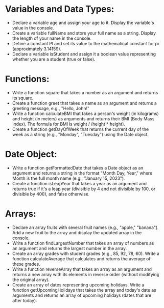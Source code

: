# Variables and Data Types:

* Declare a variable age and assign your age to it. Display the variable's value in the console.
* Create a variable fullName and store your full name as a string. Display the length of your name in the console.
* Define a constant PI and set its value to the mathematical constant for pi (approximately 3.14159).
* Declare a variable isStudent and assign it a boolean value representing whether you are a student (true or false).

# Functions:

* Write a function square that takes a number as an argument and returns its square.
* Create a function greet that takes a name as an argument and returns a greeting message, e.g., "Hello, John!"
* Write a function calculateBMI that takes a person's weight (in kilograms) and height (in meters) as arguments and returns their BMI (Body Mass Index). The formula for BMI is weight / (height * height).
* Create a function getDayOfWeek that returns the current day of the week as a string (e.g., "Monday", "Tuesday") using the Date object.

# Date Object:

* Write a function getFormattedDate that takes a Date object as an argument and returns a string in the format "Month Day, Year," where Month is the full month name (e.g., "January 15, 2023").
* Create a function isLeapYear that takes a year as an argument and returns true if it's a leap year (divisible by 4 and not divisible by 100, or divisible by 400), and false otherwise.

# Arrays:

* Declare an array fruits with several fruit names (e.g., "apple," "banana"). Add a new fruit to the array and display the updated array in the console.
* Write a function findLargestNumber that takes an array of numbers as an argument and returns the largest number in the array.
* Create an array grades with student grades (e.g., 85, 92, 78, 60). Write a function calculateAverage that calculates and returns the average of these grades.
* Write a function reverseArray that takes an array as an argument and returns a new array with its elements in reverse order (without modifying the original array).
* Create an array of dates representing upcoming holidays. Write a function getUpcomingHolidays that takes the array and today's date as arguments and returns an array of upcoming holidays (dates that are after today).